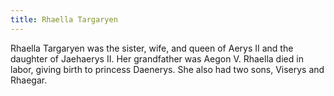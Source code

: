 ```yaml
---
title: Rhaella Targaryen
---
```


Rhaella Targaryen was the sister, wife, and queen of Aerys II and the daughter of Jaehaerys II. Her grandfather was Aegon V. Rhaella died in labor, giving birth to princess Daenerys. She also had two sons, Viserys and Rhaegar.


